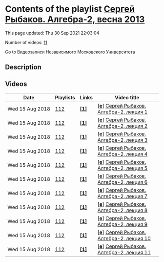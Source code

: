 # Contents of the playlist [Сергей Рыбаков. Алгебра-2, весна 2013](https://www.youtube.com/playlist?list=PLp9ABVh6_x4GIasiMgWlwmz71gz1Cpsys)

This page updated: Thu 30 Sep 2021 22:03:04

Number of videos: [11](#videos)

Go to [Видеозаписи Независимого Московского Университета](../README.md)

## Description



## Videos

|Date|Playlists|Links|Video title|
|---|---|---|---|
| Wed&nbsp;15&nbsp;Aug&nbsp;2018 | [112](../playlists/112 "Сергей Рыбаков. Алгебра-2, весна 2013") | [**[1]**](http://ium.mccme.ru/s13/algebra-2.html) | [[**e**](https://studio.youtube.com/video/utt0L5I3WV8/edit "Edit")] [Сергей Рыбаков. Алгебра-2, лекция 1](https://www.youtube.com/watch?v=utt0L5I3WV8&list=PLp9ABVh6_x4GIasiMgWlwmz71gz1Cpsys "Спецкурс НМУ.&#013;11 февраля 2013 г. 17:30, НМУ 401 (Большой Власьевский пер., 11)&#013;http://ium.mccme.ru/s13/algebra-2.html") |
| Wed&nbsp;15&nbsp;Aug&nbsp;2018 | [112](../playlists/112 "Сергей Рыбаков. Алгебра-2, весна 2013") | [**[1]**](http://ium.mccme.ru/s13/algebra-2.html) | [[**e**](https://studio.youtube.com/video/tVKJE9E_RfQ/edit "Edit")] [Сергей Рыбаков. Алгебра-2, лекция 2](https://www.youtube.com/watch?v=tVKJE9E_RfQ&list=PLp9ABVh6_x4GIasiMgWlwmz71gz1Cpsys "Спецкурс НМУ.&#013;18 февраля 2013 г. 17:30, НМУ 401 (Большой Власьевский пер., 11)&#013;http://ium.mccme.ru/s13/algebra-2.html") |
| Wed&nbsp;15&nbsp;Aug&nbsp;2018 | [112](../playlists/112 "Сергей Рыбаков. Алгебра-2, весна 2013") | [**[1]**](http://ium.mccme.ru/s13/algebra-2.html) | [[**e**](https://studio.youtube.com/video/baIu9OQP1OE/edit "Edit")] [Сергей Рыбаков. Алгебра-2, лекция 3](https://www.youtube.com/watch?v=baIu9OQP1OE&list=PLp9ABVh6_x4GIasiMgWlwmz71gz1Cpsys "Спецкурс НМУ.&#013;25 февраля 2013 г. 17:30, НМУ 401 (Большой Власьевский пер., 11)&#013;http://ium.mccme.ru/s13/algebra-2.html") |
| Wed&nbsp;15&nbsp;Aug&nbsp;2018 | [112](../playlists/112 "Сергей Рыбаков. Алгебра-2, весна 2013") | [**[1]**](http://ium.mccme.ru/s13/algebra-2.html) | [[**e**](https://studio.youtube.com/video/5_rK6gd1KaE/edit "Edit")] [Сергей Рыбаков. Алгебра-2, лекция 4](https://www.youtube.com/watch?v=5_rK6gd1KaE&list=PLp9ABVh6_x4GIasiMgWlwmz71gz1Cpsys "Спецкурс НМУ.&#013;4 марта 2013 г. 17:30, НМУ 401 (Большой Власьевский пер., 11)&#013;http://ium.mccme.ru/s13/algebra-2.html") |
| Wed&nbsp;15&nbsp;Aug&nbsp;2018 | [112](../playlists/112 "Сергей Рыбаков. Алгебра-2, весна 2013") | [**[1]**](http://ium.mccme.ru/s13/algebra-2.html) | [[**e**](https://studio.youtube.com/video/oc5Q-949ry8/edit "Edit")] [Сергей Рыбаков. Алгебра-2, лекция 5](https://www.youtube.com/watch?v=oc5Q-949ry8&list=PLp9ABVh6_x4GIasiMgWlwmz71gz1Cpsys "Спецкурс НМУ.&#013;11 марта 2013 г. 17:30, НМУ 401 (Большой Власьевский пер., 11)&#013;http://ium.mccme.ru/s13/algebra-2.html") |
| Wed&nbsp;15&nbsp;Aug&nbsp;2018 | [112](../playlists/112 "Сергей Рыбаков. Алгебра-2, весна 2013") | [**[1]**](http://ium.mccme.ru/s13/algebra-2.html) | [[**e**](https://studio.youtube.com/video/qv80K9fqtdg/edit "Edit")] [Сергей Рыбаков. Алгебра-2, лекция 6](https://www.youtube.com/watch?v=qv80K9fqtdg&list=PLp9ABVh6_x4GIasiMgWlwmz71gz1Cpsys "Спецкурс НМУ.&#013;25 марта 2013 г. 17:30, НМУ 401 (Большой Власьевский пер., 11)&#013;http://ium.mccme.ru/s13/algebra-2.html") |
| Wed&nbsp;15&nbsp;Aug&nbsp;2018 | [112](../playlists/112 "Сергей Рыбаков. Алгебра-2, весна 2013") | [**[1]**](http://ium.mccme.ru/s13/algebra-2.html) | [[**e**](https://studio.youtube.com/video/Kju6IWp1-Uo/edit "Edit")] [Сергей Рыбаков. Алгебра-2, лекция 7](https://www.youtube.com/watch?v=Kju6IWp1-Uo&list=PLp9ABVh6_x4GIasiMgWlwmz71gz1Cpsys "Спецкурс НМУ.&#013;1 апреля 2013 г. 17:30, НМУ 401 (Большой Власьевский пер., 11)&#013;http://ium.mccme.ru/s13/algebra-2.html") |
| Wed&nbsp;15&nbsp;Aug&nbsp;2018 | [112](../playlists/112 "Сергей Рыбаков. Алгебра-2, весна 2013") | [**[1]**](http://ium.mccme.ru/s13/algebra-2.html) | [[**e**](https://studio.youtube.com/video/rXMty1bNkiE/edit "Edit")] [Сергей Рыбаков. Алгебра-2, лекция 8](https://www.youtube.com/watch?v=rXMty1bNkiE&list=PLp9ABVh6_x4GIasiMgWlwmz71gz1Cpsys "Спецкурс НМУ.&#013;8 апреля 2013 г. 17:30, НМУ 401 (Большой Власьевский пер., 11)&#013;http://ium.mccme.ru/s13/algebra-2.html") |
| Wed&nbsp;15&nbsp;Aug&nbsp;2018 | [112](../playlists/112 "Сергей Рыбаков. Алгебра-2, весна 2013") | [**[1]**](http://ium.mccme.ru/s13/algebra-2.html) | [[**e**](https://studio.youtube.com/video/tyLL_KBLeNA/edit "Edit")] [Сергей Рыбаков. Алгебра-2, лекция 9](https://www.youtube.com/watch?v=tyLL_KBLeNA&list=PLp9ABVh6_x4GIasiMgWlwmz71gz1Cpsys "Спецкурс НМУ.&#013;15 апреля 2013 г. 17:30, НМУ 401 (Большой Власьевский пер., 11)&#013;http://ium.mccme.ru/s13/algebra-2.html") |
| Wed&nbsp;15&nbsp;Aug&nbsp;2018 | [112](../playlists/112 "Сергей Рыбаков. Алгебра-2, весна 2013") | [**[1]**](http://ium.mccme.ru/s13/algebra-2.html) | [[**e**](https://studio.youtube.com/video/emyFzVB5XY8/edit "Edit")] [Сергей Рыбаков. Алгебра-2, лекция 10](https://www.youtube.com/watch?v=emyFzVB5XY8&list=PLp9ABVh6_x4GIasiMgWlwmz71gz1Cpsys "Спецкурс НМУ.&#013;22 апреля 2013 г. 17:30, НМУ 401 (Большой Власьевский пер., 11)&#013;http://ium.mccme.ru/s13/algebra-2.html") |
| Wed&nbsp;15&nbsp;Aug&nbsp;2018 | [112](../playlists/112 "Сергей Рыбаков. Алгебра-2, весна 2013") | [**[1]**](http://ium.mccme.ru/s13/algebra-2.html) | [[**e**](https://studio.youtube.com/video/zN1YeC_PS70/edit "Edit")] [Сергей Рыбаков. Алгебра-2, лекция 11](https://www.youtube.com/watch?v=zN1YeC_PS70&list=PLp9ABVh6_x4GIasiMgWlwmz71gz1Cpsys "Спецкурс НМУ.&#013;29 апреля 2013 г. 17:30, НМУ 401 (Большой Власьевский пер., 11)&#013;http://ium.mccme.ru/s13/algebra-2.html") |
